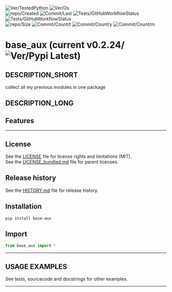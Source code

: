 ![Ver/TestedPython](https://img.shields.io/pypi/pyversions/base_aux)
![Ver/Os](https://img.shields.io/badge/os_development-Windows-blue)  
![repo/Created](https://img.shields.io/github/created-at/centroid457/base_aux)
![Commit/Last](https://img.shields.io/github/last-commit/centroid457/base_aux)
![Tests/GitHubWorkflowStatus](https://github.com/centroid457/base_aux/actions/workflows/test_linux.yml/badge.svg)
![Tests/GitHubWorkflowStatus](https://github.com/centroid457/base_aux/actions/workflows/test_windows.yml/badge.svg)  
![repo/Size](https://img.shields.io/github/repo-size/centroid457/base_aux)
![Commit/Count/t](https://img.shields.io/github/commit-activity/t/centroid457/base_aux)
![Commit/Count/y](https://img.shields.io/github/commit-activity/y/centroid457/base_aux)
![Commit/Count/m](https://img.shields.io/github/commit-activity/m/centroid457/base_aux)

# base_aux (current v0.2.24/![Ver/Pypi Latest](https://img.shields.io/pypi/v/base_aux?label=pypi%20latest))

## DESCRIPTION_SHORT
collect all my previous modules in one package

## DESCRIPTION_LONG



## Features


********************************************************************************
## License
See the [LICENSE](LICENSE) file for license rights and limitations (MIT).  
See the [LICENSE_bundled.md](LICENSE_bundled.md) file for parent licenses.  


## Release history
See the [HISTORY.md](HISTORY.md) file for release history.  


## Installation
```commandline
pip install base-aux
```


## Import
```python
from base_aux import *
```


********************************************************************************
## USAGE EXAMPLES
See tests, sourcecode and docstrings for other examples.  

********************************************************************************
